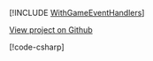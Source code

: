 [!INCLUDE [WithGameEventHandlers](../../examples/WithGameEventHandlers/README.md)]

<a href="https://github.com/roflmuffin/CounterStrikeSharp/tree/main/examples/WithGameEventHandlers" class="btn btn-secondary">View project on Github <i class="bi bi-github"></i></a>

[!code-csharp[](../../examples/WithGameEventHandlers/WithGameEventHandlersPlugin.cs)]